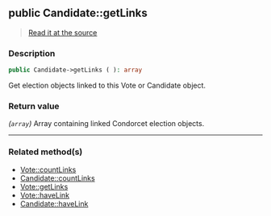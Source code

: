 ## public Candidate::getLinks

> [Read it at the source](https://github.com/julien-boudry/Condorcet/blob/master/src/Relations/Linkable.php#L59)

### Description    

```php
public Candidate->getLinks ( ): array
```

Get election objects linked to this Vote or Candidate object.
    

### Return value   

*(`array`)* Array containing linked Condorcet election objects.


---------------------------------------

### Related method(s)      

* [Vote::countLinks](/Docs/ApiReferences/Vote%20Class/Vote--countLinks.md)    
* [Candidate::countLinks](/Docs/ApiReferences/Candidate%20Class/Candidate--countLinks.md)    
* [Vote::getLinks](/Docs/ApiReferences/Vote%20Class/Vote--getLinks.md)    
* [Vote::haveLink](/Docs/ApiReferences/Vote%20Class/Vote--haveLink.md)    
* [Candidate::haveLink](/Docs/ApiReferences/Candidate%20Class/Candidate--haveLink.md)    
